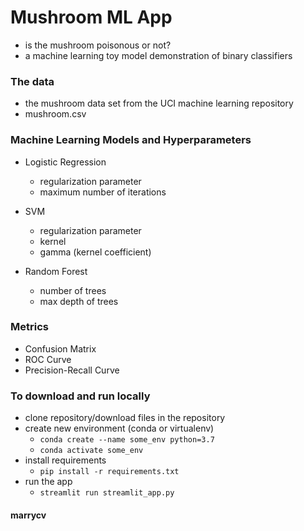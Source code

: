 <!-- #region -->
# Mushroom ML App
- is the mushroom poisonous or not?
- a machine learning toy model demonstration of binary classifiers

### The data
- the mushroom data set from the UCI machine learning repository
- mushroom.csv

### Machine Learning Models and Hyperparameters
- Logistic Regression
  - regularization parameter
  - maximum number of iterations

- SVM
  - regularization parameter
  - kernel
  - gamma (kernel coefficient)

- Random Forest
  - number of trees
  - max depth of trees

### Metrics
- Confusion Matrix
- ROC Curve
- Precision-Recall Curve

### To download and run locally

- clone repository/download files in the repository
- create new environment (conda or virtualenv)
  - `conda create --name some_env python=3.7`
  - `conda activate some_env`
- install requirements
  - `pip install -r requirements.txt`
- run the app
  - `streamlit run streamlit_app.py`



####  marrycv
<!-- #endregion -->
